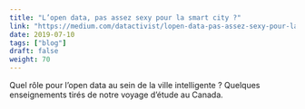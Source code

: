 ```yaml
---
title: "L’open data, pas assez sexy pour la smart city ?"
link: "https://medium.com/datactivist/lopen-data-pas-assez-sexy-pour-la-smart-city-b7c0c5633905"
date: 2019-07-10
tags: ["blog"]
draft: false
weight: 70
---
```

Quel rôle pour l’open data au sein de la ville intelligente ? Quelques enseignements tirés de notre voyage d’étude au Canada.
